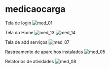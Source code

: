 # medicaocarga

Tela de login
![med_01](https://user-images.githubusercontent.com/80224977/137232866-79e986b0-7581-437a-ac45-96ec6304d5e1.PNG)

Tela do Home
![med_13](https://user-images.githubusercontent.com/80224977/137232901-e5d0c1a0-ed8d-4251-8ded-20ae89a5643f.PNG)
![med_14](https://user-images.githubusercontent.com/80224977/137233170-26224d24-99d7-43d0-b262-263f8051181c.PNG)


Tela de add serviços
![med_07](https://user-images.githubusercontent.com/80224977/137232930-938276a1-0afd-4aa1-a2b3-2300883f523d.PNG)

Rastreamento de aparelhos instalados
![med_05](https://user-images.githubusercontent.com/80224977/137232993-2d53c21f-90c7-4272-afac-82cd0fdcee84.PNG)

Relatorios de atividades
![med_08](https://user-images.githubusercontent.com/80224977/137233041-3954a123-6674-485d-bbcc-14d3d3c6f7a8.PNG)

